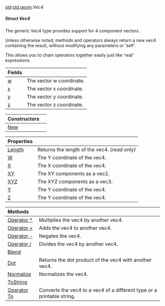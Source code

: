 _[std](../../modules/std/std-module.md):[std.geom](../../modules/std/std-geom.md).Vec4<T>_
##### Struct Vec4<T>
The generic Vec4 type provides support for 4 component vectors.

Unless otherwise noted, methods and operators always return a new vec4 containing the result, without modifying any parameters or 'self'.

This allows you to chain operators together easily just like 'real' expressions.

| Fields | |
|:---|:---|
| [w](std-geom-vec4<t?>-w.md) | The vector w coordinate. |
| [x](std-geom-vec4<t?>-x.md) | The vector x coordinate. |
| [y](std-geom-vec4<t?>-y.md) | The vector y coordinate. |
| [z](std-geom-vec4<t?>-z.md) | The vector z coordinate. |

| Constructors | |
|:---|:---|
| [New](std-geom-vec4<t?>-new.md) |  |

| Properties | |
|:---|:---|
| [Length](std-geom-vec4<t?>-length.md) | Returns the length of the vec4. _(read only)_ |
| [W](std-geom-vec4<t?>-w.md) | The Y coordinate of the vec4. |
| [X](std-geom-vec4<t?>-x.md) | The X coordinate of the vec4. |
| [XY](std-geom-vec4<t?>-xy.md) | The XY components as a vec2. |
| [XYZ](std-geom-vec4<t?>-xyz.md) | The XYZ components as a vec3. |
| [Y](std-geom-vec4<t?>-y.md) | The Y coordinate of the vec4. |
| [Z](std-geom-vec4<t?>-z.md) | The Y coordinate of the vec4. |

| Methods | |
|:---|:---|
| [Operator *](std-geom-vec4<t?>-opmul.md) | Multiplies the vec4 by another vec4. |
| [Operator +](std-geom-vec4<t?>-opadd.md) | Adds the vec4 to another vec4. |
| [Operator -](std-geom-vec4<t?>-opsub.md) | Negates the vec4. |
| [Operator /](std-geom-vec4<t?>-opdiv.md) | Divides the vec4 by another vec4. |
| [Blend](std-geom-vec4<t?>-blend.md) |  |
| [Dot](std-geom-vec4<t?>-dot.md) | Returns the dot product of the vec4 with another vec4. |
| [Normalize](std-geom-vec4<t?>-normalize.md) | Normalizes the vec4. |
| [ToString](std-geom-vec4<t?>-tostring.md) |  |
| [Operator To](std-geom-vec4<t?>-to.md) | Converts the vec4 to a vec4 of a different type or a printable string. |
